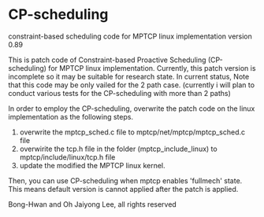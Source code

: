 # CP-scheduling
constraint-based scheduling code for MPTCP linux implementation version 0.89

This is patch code of Constraint-based Proactive Scheduling (CP-scheduling) for MPTCP linux implementation.
Currently, this patch version is incomplete so it may be suitable for research state. 
In current status, Note that this code may be only vailed for the 2 path case. (currently i will plan to conduct various tests for the CP-scheduling with more than 2 paths)

In order to employ the CP-scheduling, overwrite the patch code on the linux implementation as the following steps.

1. overwrite the mptcp_sched.c file to mptcp/net/mptcp/mptcp_sched.c file
2. overwirite the tcp.h file in the folder (mptcp_include_linux) to mptcp/include/linux/tcp.h file
3. update the modified the MPTCP linux kernel.
 
Then, you can use CP-scheduling when mptcp enables 'fullmech' state. This means default version is cannot applied after the patch is applied.

Bong-Hwan and Oh Jaiyong Lee, all rights reserved




